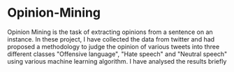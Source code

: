 # Opinion-Mining
Opinion Mining is the task of extracting opinions from a sentence on an instance. In these project, I have collected the data from twitter and had proposed a methodology to judge the opinion of various tweets into three different classes "Offensive language", "Hate speech" and "Neutral speech" using various machine learning algorithm. I have analysed the results briefly

